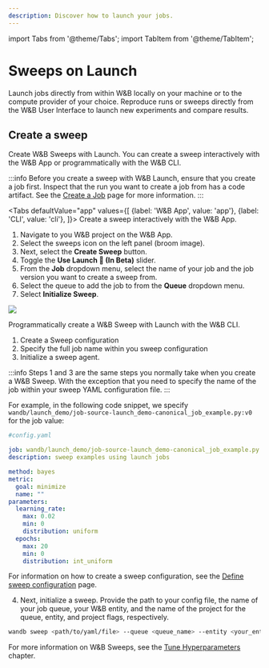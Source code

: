 ```yaml
---
description: Discover how to launch your jobs.
---
```

import Tabs from '@theme/Tabs';
import TabItem from '@theme/TabItem';

# Sweeps on Launch

Launch jobs directly from within W&B locally on your machine or to the compute provider of your choice. Reproduce runs or sweeps directly from the W&B User Interface to launch new experiments and compare results.

## Create a sweep
Create W&B Sweeps with Launch. You can create a sweep interactively with the W&B App or programmatically with the W&B CLI.

:::info
Before you create a sweep with W&B Launch, ensure that you create a job first. Inspect that the run you want to create a job from has a code artifact. See the [Create a Job](./create-job.md) page for more information. 
:::


<Tabs
  defaultValue="app"
  values={[
    {label: 'W&B App', value: 'app'},
    {label: 'CLI', value: 'cli'},
  ]}>
  <TabItem value="app">
Create a sweep interactively with the W&B App.

1. Navigate to you W&B project on the W&B App.  
2. Select the sweeps icon on the left panel (broom image). 
3. Next, select the **Create Sweep** button.
4. Toggle the **Use Launch 🚀 (In Beta)** slider.
5. From the **Job** dropdown menu, select the name of your job and the job version you want to create a sweep from. 
6. Select the queue to add the job to from the **Queue** dropdown menu.
7. Select **Initialize Sweep**.

![](/images/launch/create_sweep_with_launch.png)

  </TabItem>
  <TabItem value="cli">
Programmatically create a W&B Sweep with Launch with the W&B CLI.

1. Create a Sweep configuration
2. Specify the full job name within you sweep configuration
3. Initialize a sweep agent.

:::info
Steps 1 and 3 are the same steps you normally take when you create a W&B Sweep. With the exception that you need to specify the name of the job within your sweep YAML configuration file. 
:::

For example, in the following code snippet, we specify `wandb/launch_demo/job-source-launch_demo-canonical_job_example.py:v0` for the job value:

```yaml
#config.yaml

job: wandb/launch_demo/job-source-launch_demo-canonical_job_example.py:v0
description: sweep examples using launch jobs

method: bayes
metric:
  goal: minimize
  name: ""
parameters:
  learning_rate:
    max: 0.02
    min: 0
    distribution: uniform
  epochs:
    max: 20
    min: 0
    distribution: int_uniform
```

For information on how to create a sweep configuration, see the [Define sweep configuration](../sweeps/define-sweep-configuration.md) page.

4. Next, initialize a sweep. Provide the path to your config file, the name of your job queue, your W&B entity, and the name of the project for the queue, entity, and project flags, respectively.

```bash
wandb sweep <path/to/yaml/file> --queue <queue_name> --entity <your_entity>  --project <project_name>
```

For more information on W&B Sweeps, see the [Tune Hyperparameters](../sweeps/intro.md) chapter.


  </TabItem>
</Tabs>
